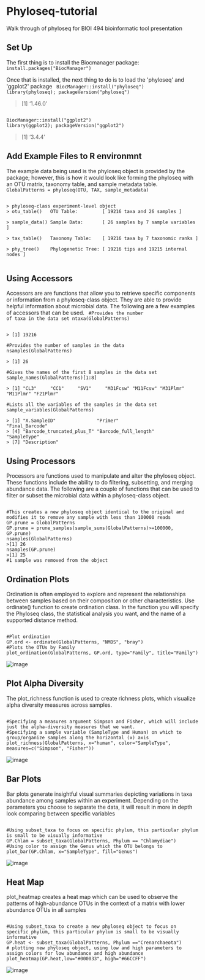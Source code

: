 # Phyloseq-tutorial
Walk through of phyloseq for BIOI 494 bioinformatic tool presentation

## Set Up
The first thing is to install the Biocmanager package:
<code>
install.packages("BiocManager")
</code>

Once that is installed, the next thing to do is to load the 'phyloseq' and 'ggplot2' package
<code>
BiocManager::install("phyloseq")
library(phyloseq); packageVersion("phyloseq")
</code>
> [1] ‘1.46.0’

<code>
BiocManager::install("ggplot2")
library(ggplot2); packageVersion("ggplot2")
</code>

> [1] ‘3.4.4’

## Add Example Files to R environmnt
The example data being used is the phyloseq object is provided by the package; 
however, this is how it would look like forming the phyloseq with an OTU matrix, taxonomy table, and sample metadata table.
<code>
GlobalPatterns = phyloseq(OTU, TAX, sample_metadata)
</code>

<code>
> phyloseq-class experiment-level object
> otu_table()   OTU Table:         [ 19216 taxa and 26 samples ] <br>
> sample_data() Sample Data:       [ 26 samples by 7 sample variables ] <br>
> tax_table()   Taxonomy Table:    [ 19216 taxa by 7 taxonomic ranks ] <br>
> phy_tree()    Phylogenetic Tree: [ 19216 tips and 19215 internal nodes ] <br>
</code>

## Using Accessors
Accessors are are functions that allow you to retrieve specific components or information from a phyloseq-class object. They are able to provide helpful information about microbial data.
The following are a few examples of accessors that can be used.
<code>
#Provides the number of taxa in the data set
ntaxa(GlobalPatterns)
</code>

<code>
> [1] 19216
</code>

<code>
#Provides the number of samples in the data
nsamples(GlobalPatterns)
</code>

<code>
> [1] 26
</code>

<code>
#Gives the names of the first 8 samples in the data set
sample_names(GlobalPatterns)[1:8]
</code>

<code>
> [1] "CL3"     "CC1"     "SV1"     "M31Fcsw" "M11Fcsw" "M31Plmr" "M11Plmr" "F21Plmr"
</code>

<code>
#Lists all the variables of the samples in the data set
sample_variables(GlobalPatterns)
</code>

<code>
> [1] "X.SampleID"               "Primer"                   "Final_Barcode"           
> [4] "Barcode_truncated_plus_T" "Barcode_full_length"      "SampleType"              
> [7] "Description" 
</code>

## Using Processors
Processors are functions used to manipulate and alter the phyloseq object. These functions include the ability to do filtering, subsetting, and merging abundance data.
The following are a couple of functions that can be used to filter or subset the microbial data within a phyloseq-class object.

<code>
#This creates a new phyloseq object identical to the original and modifies it to remove any sample with less than 100000 reads
GP.prune = GlobalPatterns
GP.prune = prune_samples(sample_sums(GlobalPatterns)>=100000, GP.prune)
nsamples(GlobalPatterns)
>[1] 26 
nsamples(GP.prune)
>[1] 25
#1 sample was removed from the object
</code>


## Ordination Plots
Ordination is often employed to explore and represent the relationships between samples based on their composition or other characteristics. Use ordinate() function to create ordination class. In the function you will specify the Phyloseq class, the statistical analysis you want, and the name of a supported distance method. 

<code>
#Plot ordination
GP.ord <- ordinate(GlobalPatterns, "NMDS", "bray")
#Plots the OTUs by Family
plot_ordination(GlobalPatterns, GP.ord, type="Family", title="Family")
</code>

![image](https://github.com/jjohn11/Phyloseq-tutorial/assets/148915446/2bd97e03-5f6c-48fc-a4e2-af82a0725af2)


## Plot Alpha Diversity 
The plot_richness function is used to create richness plots, which visualize alpha diversity measures across samples.

<code>
#Specifying a measures argument Simpson and Fisher, which will include just the alpha-diversity measures that we want.
#Specifying a sample variable (SampleType and Human) on which to group/organize samples along the horizontal (x) axis
plot_richness(GlobalPatterns, x="human", color="SampleType", measures=c("Simpson", "Fisher"))
</code>  

![image](https://github.com/jjohn11/Phyloseq-tutorial/assets/148915446/d105a87c-4b9a-4deb-aded-24073fa6b976)

## Bar Plots
Bar plots generate insightful visual summaries depicting variations in taxa abundance among samples within an experiment. Depending on the parameters you choose to separate the data, it will result in more in depth look comparing between specific variables

<code>
#Using subset_taxa to focus on specific phylum, this particular phylum is small to be visually informative
GP.Chlam = subset_taxa(GlobalPatterns, Phylum == "Chlamydiae")
#Using color to assign the Genus which the OTU belongs to
plot_bar(GP.Chlam, x="SampleType", fill="Genus")
</code>

![image](https://github.com/jjohn11/Phyloseq-tutorial/assets/148915446/c2b2bf31-62ec-4a6d-9919-387df24aa23f)

## Heat Map
plot_heatmap creates a heat map which can be used to observe the patterns of high-abundance OTUs in the context of a matrix with lower abundance OTUs in all samples

<code>
#Using subset_taxa to create a new phyloseq object to focus on specific phylum, this particular phylum is small to be visually informative
GP.heat <- subset_taxa(GlobalPatterns, Phylum =="Crenarchaeota")
# plotting new phyloseq object, using low and high parameters to assign colors for low abundance and high abundance
plot_heatmap(GP.heat,low="#000033", high="#66CCFF")
</code>

![image](https://github.com/jjohn11/Phyloseq-tutorial/assets/148915446/29898178-f3cc-455c-a704-6ba1ea908a09)




